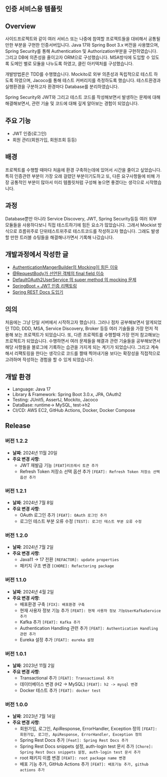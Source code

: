 ## 인증 서비스용 템플릿

## Overview
사이드프로젝트와 같이 여러 서비스 또는 나중에 참여할 프로젝트들을 대비해서 공통될만한 부분을 구현한 인증서버입니다.
Java 17와 Spring Boot 3.x 버전을 사용했으며, Spring Security를 통해 Authentication 및 Authorization부분을 구현하였습니다.
그리고 DB에 의존성을 줄이고자 ORM으로 구성했습니다. MSA방식에 도입할 수 있도록 도메인 별로 모듈을 나누도록 하였고, 클린 아키텍처를 구성했습니다.

개발방법론은 TDD를 수행했습니다. Mockito로 외부 의존성과 독립적으로 테스트 하도록 하였으며, Jacoco를 통해 테스트 커버리지를 측정하도록 했습니다.
테스트환경과 실행환경을 구분하고자 환경마다 Database를 분리하였습니다. 

Spring Security와 JWT와 그리고 테스트 코드를 작성해보면서 발생하는 문제에 대해 해결해보면서, 관련 기술 및 코드에 대해 깊게 알아보는 경험이 되었습니다.


## 주요 기능
* JWT 인증(로그인)
* 회원 관리(회원가입, 회원조회 등등)

## 배경
프로젝트를 수행할 때마다 처음에 환경 구축하는데에 있어서 시간을 줄이고 싶었습니다. 특히 인증관련 부분이 가장 오래 걸렸던 부분이기도하고 또, 다른 요구사항들에 비해 가장 공통적인 부분이 많아서 미리 템플릿처럼 구성해 놓으면 좋겠다는 생각으로 시작했습니다. 

## 과정
Database뿐만 아니라 Service Discovery, JWT, Spring Security등등 여러 외부 모듈들을 사용하다보니 직접 테스트하기에 힘든 요소가 많았습니다. 그래서 Mockist 방식으로 흐름위주로 단위테스트위주로 테스트코드를 작성하고자 했습니다. 그래도 발생할 만한 트러블 슈팅들을 해결해나가면서 기록해 나갔습니다. 

## 개발과정에서 작성한 글
* [AuthenticationMangerBuilder의 Mocking이 힘든 이유
](https://velog.io/@hongjunland/AuthenticationMangerBuilder%EC%9D%98-Mocking%EC%9D%B4-%ED%9E%98%EB%93%A0-%EC%9D%B4%EC%9C%A0)
* [@RequestBody가 선언된 객체의 final field 이슈
](https://velog.io/@hongjunland/RequestBody%EA%B0%80-%EC%84%A0%EC%96%B8%EB%90%9C-%EA%B0%9D%EC%B2%B4%EC%9D%98-final-field-%EC%9D%B4%EC%8A%88)
* [DefaultOAuth2UserService 의 super method 의 mocking 문제](https://velog.io/@hongjunland/DefaultOAuth2UserService-%EC%9D%98-super-method-%EC%9D%98-mocking-%EB%AC%B8%EC%A0%9C)
* [SpringBoot + JWT 인증 리팩토링](https://velog.io/@hongjunland/SpringBoot-JWT-%EC%9D%B8%EC%A6%9D-%EB%A6%AC%ED%8C%A9%ED%86%A0%EB%A7%81)
* [Spring REST Docs 도입기
](https://velog.io/@hongjunland/Spring-REST-Docs-%EB%8F%84%EC%9E%85%EA%B8%B0)
## 의의
처음에는 그냥 단일 서버에서 시작하고자 했습니다. 그러나 점차 공부해보면서 알게되었던 TDD, DDD, MSA, Service Discovery, Broker 등등 여러 기술들을 가장 먼저 적용해 보는 프로젝트가 되었습니다. 또, 다른 프로젝트를 수행할때 가장 먼저 참고해보는 프로젝트가 되었습니다. 수행하면서 여러 문제들을 해결과 관련 기술들을 공부해보면서 해당 사항들을 블로그에 기록하는 습관을 가지게 되는 계기가 되었습니다. 그리고 계속해서 리팩토링을 한다는 생각으로 코드를 짤때 찍어내기용 보다는 확장성을 직접적으로 고려하며 작성하는 경험을 할 수 있게 되었습니다.


## 개발 환경
* Language: Java 17
* Library & Framework: Spring Boot 3.0.x, JPA, OAuth2
* Testing: JUnit5, AssertJ, Mockito, Jacoco
* DataBase: runtime-> MySQL, test->h2
* CI/CD: AWS EC2, GitHub Actions, Docker, Docker Compose

## Release
### 버전 1.2.2
- **날짜**: 2024년 11월 20일
- **주요 변경 사항**:
    - JWT 재발급 기능 `[FEAT]리프레시 토큰 추가`
    - Refresh Token 저장소 선택 옵션 추가 `[FEAT]: Refresh Token 저장소 선택 옵션 추가`
### 버전 1.2.1
- **날짜**: 2024년 7월 8일
- **주요 변경 사항**:
    - OAuth 로그인 추가 `[FEAT]: OAuth 로그인 추가`
    - 로그인 테스트 부분 오류 수정 `[TEST]: 로그인 테스트 부분 오류 수정`
  
### 버전 1.2.0
- **날짜**: 2024년 7월 2일
- **주요 변경 사항**:
    - Java11 -> 17 전환 `[REFACTOR]: update properties`
    - 패키지 구조 변경 `[CHORE]: Refactoring package`

### 버전 1.1.0
- **날짜**: 2024년 4월 2일
- **주요 변경 사항**:
    - 배포환경 구축 `[FIX]: 배포환경 구축`
    - 현재 사용자 정보 기능 추가 `[FEAT]: 현재 사용자 정보 기능UserKafkaService 추가`
    - Kafka 추가 `[FEAT]: Kafka 추가`
    - Authentication Handling 관련 추가 `[FEAT]: Authentication Handling 관련 추가`
    - Eureka 설정 추가 `[FEAT]: eureka 설정`

### 버전 1.0.1
- **날짜**: 2023년 11월 2일
- **주요 변경 사항**:
    - Transactional 추가 `[FEAT]: Transactional 추가`
    - 데이터베이스 변경 (H2 -> MySQL) `[FEAT]: h2 -> mysql 변경`
    - Docker 테스트 추가 `[FEAT]: docker test`

### 버전 1.0.0
- **날짜**: 2023년 7월 14일
- **주요 변경 사항**:
    - 회원가입, 로그인, ApiResponse, ErrorHandler, Exception 정의 `[FEAT]: 회원가입, 로그인, ApiResponse, ErrorHandler, Exception 정의`
    - Spring Rest Docs 추가 `[Feat]: Spring Rest Docs 추가`
    - Spring Rest Docs snippets 설정, auth-login test 문서 추가 `[Chore]: Spring Rest Docs snippets 설정, auth-login test 문서 추가`
    - root 패키지 이름 변경 `[FEAT]: root package name 변경`
    - 배포 기능 추가, GitHub Actions 추가 `[FEAT]: 배포기능 추가, github actions 추가`